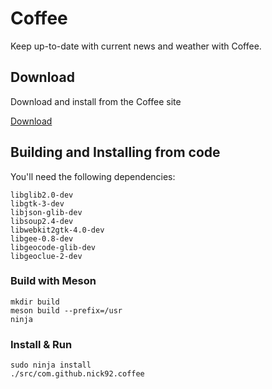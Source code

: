 # Coffee

Keep up-to-date with current news and weather with Coffee.

## Download 

Download and install from the Coffee site

[Download](https://nick92.github.io/coffee/#download)

## Building and Installing from code

You'll need the following dependencies:

	libglib2.0-dev
	libgtk-3-dev
	libjson-glib-dev
	libsoup2.4-dev
	libwebkit2gtk-4.0-dev
	libgee-0.8-dev
	libgeocode-glib-dev
	libgeoclue-2-dev

### Build with Meson 

	mkdir build
	meson build --prefix=/usr
	ninja

### Install & Run

	sudo ninja install
	./src/com.github.nick92.coffee